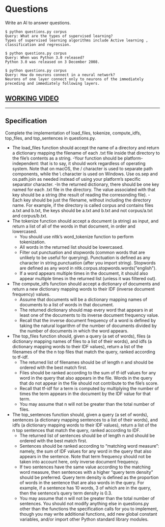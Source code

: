 # Questions
Write an AI to answer questions.
```
$ python questions.py corpus
Query: What are the types of supervised learning?
Types of supervised learning algorithms include Active learning , classification and regression.

$ python questions.py corpus
Query: When was Python 3.0 released?
Python 3.0 was released on 3 December 2008.

$ python questions.py corpus
Query: How do neurons connect in a neural network?
Neurons of one layer connect only to neurons of the immediately preceding and immediately following layers.
```
## [WORKING VIDEO ](https://www.youtube.com/watch?v=V38aM32ReQU&feature=youtu.be "CS50 AI")

---

## Specification
Complete the implementation of load_files, tokenize, compute_idfs, top_files, and top_sentences in questions.py.

- The load_files function should accept the name of a directory and return a dictionary mapping the filename of each .txt file inside that directory to the file’s contents as a string.
    -Your function should be platform-independent: that is to say, it should work regardless of operating system. Note that on macOS, the / character is used to separate path components, while the \ character is used on Windows. Use os.sep and os.path.join as needed instead of using your platform’s specific separator character.
    -In the returned dictionary, there should be one key named for each .txt file in the directory. The value associated with that key should be a string (the result of reading the corresonding file).
    -Each key should be just the filename, without including the directory name. For example, if the directory is called corpus and contains files a.txt and b.txt, the keys should be a.txt and b.txt and not corpus/a.txt and corpus/b.txt.
- The tokenize function should accept a document (a string) as input, and return a list of all of the words in that document, in order and lowercased.
    - You should use nltk’s word_tokenize function to perform tokenization.
    - All words in the returned list should be lowercased.
    - Filter out punctuation and stopwords (common words that are unlikely to be useful for querying). Punctuation is defined as any character in string.punctuation (after you import string). Stopwords are defined as any word in nltk.corpus.stopwords.words("english").
    - If a word appears multiple times in the document, it should also appear multiple times in the returned list (unless it was filtered out).
- The compute_idfs function should accept a dictionary of documents and return a new dictionary mapping words to their IDF (inverse document frequency) values.
    - Assume that documents will be a dictionary mapping names of documents to a list of words in that document.
    - The returned dictionary should map every word that appears in at least one of the documents to its inverse document frequency value.
    - Recall that the inverse document frequency of a word is defined by taking the natural logarithm of the number of documents divided by the number of documents in which the word appears.
- The top_files function should, given a query (a set of words), files (a dictionary mapping names of files to a list of their words), and idfs (a dictionary mapping words to their IDF values), return a list of the filenames of the the n top files that match the query, ranked according to tf-idf.
    - The returned list of filenames should be of length n and should be ordered with the best match first.
    - Files should be ranked according to the sum of tf-idf values for any word in the query that also appears in the file. Words in the query that do not appear in the file should not contribute to the file’s score.
    - Recall that tf-idf for a term is computed by multiplying the number of times the term appears in the document by the IDF value for that term.
    - You may assume that n will not be greater than the total number of files.
- The top_sentences function should, given a query (a set of words), sentences (a dictionary mapping sentences to a list of their words), and idfs (a dictionary mapping words to their IDF values), return a list of the n top sentences that match the query, ranked according to IDF.
    - The returned list of sentences should be of length n and should be ordered with the best match first.
    - Sentences should be ranked according to “matching word measure”: namely, the sum of IDF values for any word in the query that also appears in the sentence. Note that term frequency should not be taken into account here, only inverse document frequency.
    - If two sentences have the same value according to the matching word measure, then sentences with a higher “query term density” should be preferred. Query term density is defined as the proportion of words in the sentence that are also words in the query. For example, if a sentence has 10 words, 3 of which are in the query, then the sentence’s query term density is 0.3.
    - You may assume that n will not be greater than the total number of sentences.
You should not modify anything else in questions.py other than the functions the specification calls for you to implement, though you may write additional functions, add new global constant variables, and/or import other Python standard library modules.